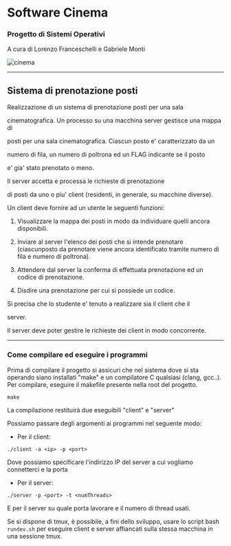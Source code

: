 # Software Cinema

### Progetto di Sistemi Operativi

A cura di Lorenzo Franceschelli e Gabriele Monti

  

![cinema](https://github.com/Lorenx03/Sistema-di-prenotazione-posti/assets/48184667/be6e5aa3-5400-497f-b970-6e26e4c9c9e4)

---

  

## Sistema di prenotazione posti

  

Realizzazione di un sistema di prenotazione posti per una sala

cinematografica. Un processo su una macchina server gestisce una mappa di

posti per una sala cinematografica. Ciascun posto e' caratterizzato da un

numero di fila, un numero di poltrona ed un FLAG indicante se il posto

e' gia' stato prenotato o meno.

  

Il server accetta e processa le richieste di prenotazione

di posti da uno o piu' client (residenti, in generale, su macchine diverse).

Un client deve fornire ad un utente le seguenti funzioni:

  

1. Visualizzare la mappa dei posti in modo da individuare quelli ancora disponibili.

1. Inviare al server l'elenco dei posti che si intende prenotare (ciascunposto da prenotare viene ancora identificato tramite numero di fila e numero di poltrona).

1. Attendere dal server la conferma di effettuata prenotazione ed un codice di prenotazione.

1. Disdire una prenotazione per cui si possiede un codice.

  

Si precisa che lo studente e' tenuto a realizzare sia il client che il

server.

  

Il server deve poter gestire le richieste dei client in modo concorrente.

  

---
### Come compilare ed eseguire i programmi
Prima di compilare il progetto si assicuri che nel sistema dove si sta operando siano installati "make" e un compilatore C qualsiasi (clang, gcc..).
Per compilare, eseguire il makefile presente nella root del progetto.
```
make
```
La compilazione restituirà due eseguibili "client" e "server"

Possiamo passare degli argomenti ai programmi nel seguente modo:
- Per il client:
```
./client -a <ip> -p <port>
```
Dove possiamo specificare l'indirizzo IP del server a cui vogliamo connetterci e la porta
- Per il server:
```
./server -p <port> -t <numThreads>
```
E per il server su quale porta lavorare e il numero di thread usati.

Se si dispone di tmux, è possibile, a fini dello sviluppo, usare lo script bash ```rundev.sh``` per eseguire client e server affiancati sulla stessa macchina in una sessione tmux.